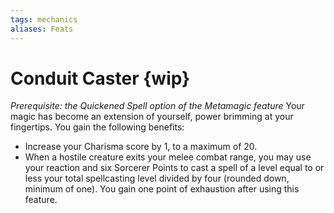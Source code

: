 ```yaml
---
tags: mechanics
aliases: Feats
---
```


# Conduit Caster {wip}
*Prerequisite: the Quickened Spell option of the Metamagic feature*
Your magic has become an extension of yourself, power brimming at your fingertips. You gain the following benefits:
- Increase your Charisma score by 1, to a maximum of 20.
- When a hostile creature exits your melee combat range, you may use your reaction and six Sorcerer Points to cast a spell of a level equal to or less your total spellcasting level divided by four (rounded down, minimum of one). You gain one point of exhaustion after using this feature.

